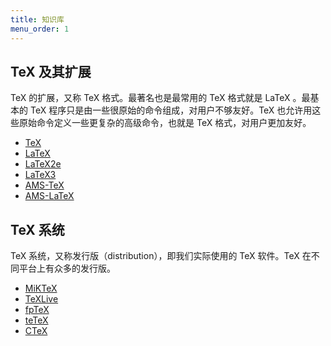 ```yaml
---
title: 知识库
menu_order: 1
---
```

## TeX 及其扩展

TeX 的扩展，又称 TeX 格式。最著名也是最常用的 TeX 格式就是 LaTeX 。最基本的 TeX 程序只是由一些很原始的命令组成，对用户不够友好。TeX 也允许用这些原始命令定义一些更复杂的高级命令，也就是 TeX 格式，对用户更加友好。

- [TeX](./TeX.md)
- [LaTeX](./LaTeX.md)
- [LaTeX2e](./LaTeX.md)
- [LaTeX3](./LaTeX.md)
- [AMS-TeX](./AMS-TeX.md)
- [AMS-LaTeX](./AMS-TeX.md)

## TeX 系统

TeX 系统，又称发行版（distribution），即我们实际使用的 TeX 软件。TeX 在不同平台上有众多的发行版。

- [MiKTeX](./MiKTeX.md)
- [TeXLive](./TeXLive.md)
- [fpTeX](./TeXLive.md)
- [teTeX](./TeXLive.md)
- [CTeX](./CTeX.md)

